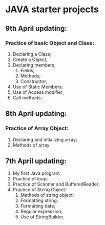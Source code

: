 # JAVA starter projects
## 9th April updating:
### Practice of basic Object and Class:
1. Declaring a Class;
1. Create a Object;
1. Declaring members;
    1. Fields;
    1. Methods;
    1. Constructor;
1. Use of Static Members;
1. Use of Access modifier;
1. Call methods;
## 8th April updating:
### Practice of Array Object:
1. Declaring and intializing array;
1. Methods of array.
## 7th April updating:
1. My first Java program;
1. Practice of loop;
1. Practice of Scanner and BufferedReader;
1. Practice of String Object:
    1. Methods of string object;
    1. Formatting string;
    1. Formatting date;
    1. Regular expression;
    1. Use of StringBuilder.

